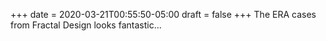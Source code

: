 +++
date = 2020-03-21T00:55:50-05:00
draft = false
+++
The ERA cases from Fractal Design looks fantastic...